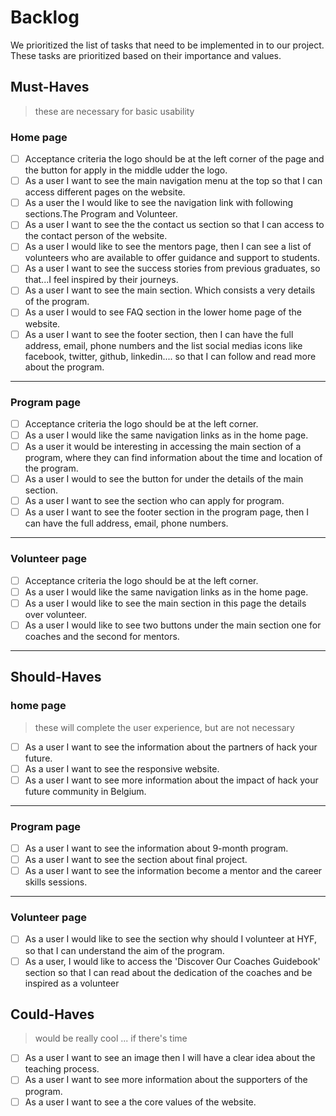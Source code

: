 # Backlog

We prioritized the list of tasks that need to be implemented in to our project.
These tasks are prioritized based on their importance and values.

## Must-Haves

> these are necessary for basic usability

### Home page

- [ ] Acceptance criteria the logo should be at the left corner of the page and
      the button for apply in the middle udder the logo.
- [ ] As a user I want to see the main navigation menu at the top so that I can
      access different pages on the website.
- [ ] As a user the I would like to see the navigation link with following
      sections.The Program and Volunteer.
- [ ] As a user I want to see the the contact us section so that I can access to
      the contact person of the website.
- [ ] As a user I would like to see the mentors page, then I can see a list of
      volunteers who are available to offer guidance and support to students.
- [ ] As a user I want to see the success stories from previous graduates, so
      that...I feel inspired by their journeys.
- [ ] As a user I want to see the main section. Which consists a very details of
      the program.
- [ ] As a user I would to see FAQ section in the lower home page of the
      website.
- [ ] As a user I want to see the footer section, then I can have the full
      address, email, phone numbers and the list social medias icons like
      facebook, twitter, github, linkedin.... so that I can follow and read more
      about the program.

---

### Program page

- [ ] Acceptance criteria the logo should be at the left corner.
- [ ] As a user I would like the same navigation links as in the home page.
- [ ] As a user it would be interesting in accessing the main section of a
      program, where they can find information about the time and location of
      the program.
- [ ] As a user I would to see the button for under the details of the main
      section.
- [ ] As a user I want to see the section who can apply for program.
- [ ] As a user I want to see the footer section in the program page, then I can
      have the full address, email, phone numbers.

---

### Volunteer page

- [ ] Acceptance criteria the logo should be at the left corner.
- [ ] As a user I would like the same navigation links as in the home page.
- [ ] As a user I would like to see the main section in this page the details
      over volunteer.
- [ ] As a user I would like to see two buttons under the main section one for
      coaches and the second for mentors.

---

## Should-Haves

### home page

> these will complete the user experience, but are not necessary

- [ ] As a user I want to see the information about the partners of hack your
      future.
- [ ] As a user I want to see the responsive website.
- [ ] As a user I want to see more information about the impact of hack your
      future community in Belgium.

---

### Program page

- [ ] As a user I want to see the information about 9-month program.
- [ ] As a user I want to see the section about final project.
- [ ] As a user I want to see the information become a mentor and the career
      skills sessions.

---

### Volunteer page

- [ ] As a user I would like to see the section why should I volunteer at HYF,
      so that I can understand the aim of the program.
- [ ] As a user, I would like to access the 'Discover Our Coaches Guidebook'
      section so that I can read about the dedication of the coaches and be
      inspired as a volunteer

## Could-Haves

> would be really cool ... if there's time

- [ ] As a user I want to see an image then I will have a clear idea about the
      teaching process.
- [ ] As a user I want to see more information about the supporters of the
      program.
- [ ] As a user I want to see a the core values of the website.
